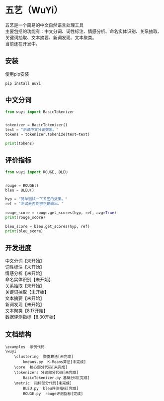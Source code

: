# 五艺（WuYi）
五艺是一个简易的中文自然语言处理工具  
主要包括的功能有：中文分词、词性标注、情感分析、命名实体识别、关系抽取、关键词抽取、文本摘要、新词发现、文本聚类。  
当前还在开发中。  

## 安装
使用pip安装
```shell
pip install WuYi
```

## 中文分词
```python
from wuyi import BasicTokenizer


tokenizer = BasicTokenizer()
text = "测试中文分词效果。"
tokens = tokenizer.tokenize(text=text)

print(tokens)
```

## 评价指标
```python
from wuyi import ROUGE, BLEU


rouge = ROUGE()
bleu = BLEU()

hyp = "简单测试一下五艺的效果。"
ref = "测试是否能够正确输出。"

rouge_score = rouge.get_scores(hyp, ref, avg=True)
print(rouge_score)

bleu_score = bleu.get_scores(hyp, ref)
print(bleu_score)
```


## 开发进度
中文分词【未开始】  
词性标注【未开始】  
情感分析【未开始】  
命名实体识别【未开始】  
关系抽取【未开始】  
关键词抽取【未开始】  
文本摘要【未开始】  
新词发现【未开始】  
文本聚类【8.17开始】  
数据评测指标【8.30开始】


## 文档结构
```text
\examples  示例代码
\wuyi  
    \clustering  聚类算法[未完成]
        kmeans.py  K-Means算法[未完成]
    \core  核心部分代码[未完成]
    \tokenizers 分词部分代码[未完成]
        BasicTokenizer.py 基础分词[完成]
    \metric  指标部分代码[未完成]
        BLEU.py  bleu评测指标[完成]
        ROUGE.py  rouge评测指标[完成]
```
